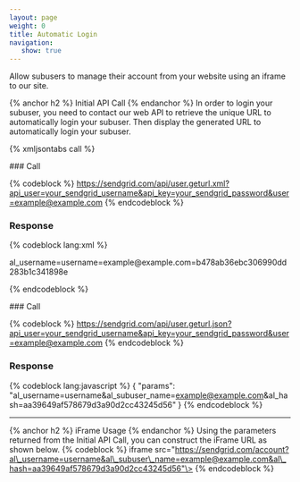 ```yaml
---
layout: page
weight: 0
title: Automatic Login
navigation:
   show: true
---
```


<div markdown="1">
Allow subusers to manage their account from your website using an iframe to our site.


{% anchor h2 %} Initial API Call {% endanchor %}
 In order to login your subuser, you need to contact our web API to retrieve the unique URL to automatically login your subuser. Then display the generated URL to automatically login your subuser.


{% xmljsontabs call %}

<div markdown="1" class="tab-content">
<div markdown="1" class="tab-pane" id="call-xml">
### Call



{% codeblock %}
https://sendgrid.com/api/user.geturl.xml?api_user=your_sendgrid_username&api_key=your_sendgrid_password&user=example@example.com
{% endcodeblock %}
<h3>Response</h3>
  
{% codeblock lang:xml %}
<?xml version="1.0" encoding="ISO-8859-1"?>

<params>
   <params>al_username=username=example@example.com=b478ab36ebc306990dd283b1c341898e</params>
</params>

{% endcodeblock %}




</div>
<div markdown="1" class="tab-pane active" id="call-json">
### Call



{% codeblock %}
https://sendgrid.com/api/user.geturl.json?api_user=your_sendgrid_username&api_key=your_sendgrid_password&user=example@example.com
{% endcodeblock %}
<h3>Response</h3>
  
{% codeblock lang:javascript %}
{
  "params": "al_username=username&al_subuser_name=example@example.com&al_hash=aa39649af578679d3a90d2cc43245d56"
}
{% endcodeblock %}




</div>
</div>

* * * * *


{% anchor h2 %} iFrame Usage {% endanchor %}
 Using the parameters returned from the Initial API Call, you can construct the iFrame URL as shown below. {% codeblock %} iframe src="https://sendgrid.com/account?al\_username=username&al\_subuser\_name=example@example.com&al\_hash=aa39649af578679d3a90d2cc43245d56"\></iframe> {% endcodeblock %}

</div>


